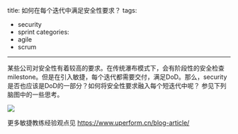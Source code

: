 title: 如何在每个迭代中满足安全性要求？
tags:
  - security
  - sprint
categories:
  - agile
  - scrum
---


某些公司对安全性有着较高的要求。在传统瀑布模式下，会有阶段性的安全检查milestone。但是在引入敏捷，每个迭代都需要交付，满足DoD。那么，security是否也应该是DoD的一部分？如何将安全性要求融入每个短迭代中呢？
参见下列脑图中的一些思考。

![](http://res.uperform.cn//security-in-sprints.png)

更多敏捷教练经验观点见 https://www.uperform.cn/blog-article/